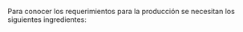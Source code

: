 Para conocer los requerimientos para la producción se necesitan los siguientes ingredientes:

<head>
    <title>Centered Retractable Table</title>
    <style>
        table {
            border-collapse: collapse;
            margin: 0 auto;
        }

        table, th, td {
            border: 1px solid black;
            text-align: center;
        }

        th, td {
            padding: 8px;
        }

        .toggle-content {
            display: none;
        }

        .toggle-button {
            cursor: pointer;
            text-decoration: underline;
        }
    </style>
    <script>
        function toggleContent(rowId) {
            var content = document.getElementById(rowId + '-content');
            var button = document.getElementById(rowId + '-button');
            if (content.style.display === 'none') {
                content.style.display = 'table-row';
                button.innerHTML = 'Hide';
            } else {
                content.style.display = 'none';
                button.innerHTML = 'Show';
            }
        }
    </script>
</head>
<body>
    <table>
        <tr>
            <th>Producto</th>
            <th>Cantidad por unidad</th>
            <th>Costo unitario</th>
        </tr>
        <tr>
            <td style="text-align: center" colspan="3">                
                <span id="row1-button" class="toggle-button" onclick="toggleContent('row1')">Show</span>
            </td>
        </tr>
        <tr id="row1-content" class="toggle-content">
            <td style="text-align: center">Harina</td>
            <td style="text-align: center">57.6 g</td>
            <td style="text-align: center">Row 1, Column 3</td>
        </tr>
        <tr>
            <td style="text-align: center" colspan="3">
                <span id="row2-button" class="toggle-button" onclick="toggleContent('row1')">Show</span>
            </td>
        </tr>
        <tr id="row2-content" class="toggle-content">
            <td style="text-align: center">Queso</td>
            <td style="text-align: center">28.8 g</td>
            <td style="text-align: center">Row 2, Column 3</td>
        </tr>
        <tr>
            <td style="text-align: center" colspan="3">
                <span id="row3-button" class="toggle-button" onclick="toggleContent('row1')">Show</span>
            </td>
        </tr>
        </tr>
        <tr id="row3-content" class="toggle-content">
            <td>Azucar</td>
            <td>3.2 g</td>
            <td>Row 3, Column 3</td>
        </tr>
        <tr>
            <tr>
            <td style="text-align: center" colspan="3">
                <span id="row4-button" class="toggle-button" onclick="toggleContent('row1')">Show</span>
            </td>
        </tr>
        <tr id="row4-content" class="toggle-content">
            <td>Sal</td>
            <td>1.6 g</td>
            <td>Row 4, Column 3</td>
        </tr>
        <tr>
            <tr>
            <td style="text-align: center" colspan="3">
                <span id="row5-button" class="toggle-button" onclick="toggleContent('row1')">Show</span>
            </td>
        </tr>
        </tr>
        <tr id="row5-content" class="toggle-content">
            <td>Mantequilla</td>
            <td>12.8 g</td>
            <td>Row 4, Column 3</td>
        </tr>
        <tr>
            <tr>
            <td style="text-align: center" colspan="3">
                <span id="row6-button" class="toggle-button" onclick="toggleContent('row1')">Show</span>
            </td>
        </tr>
        </tr>
        <tr id="row6-content" class="toggle-content">
            <td>Agua</td>
            <td>56 ml</td>
            <td>Row 4, Column 3</td>

El costo promedio de la arepa es 2500 COP. El costo de la materia prima diario es en total de:






